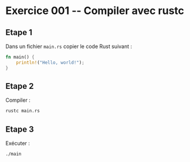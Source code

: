 # Exercice 001 -- Compiler avec rustc

## Etape 1
Dans un fichier `main.rs` copier le code Rust suivant :

```rust
fn main() {
    println!("Hello, world!");
}
```

## Etape 2
Compiler :

```sh
rustc main.rs
```

## Etape 3
Exécuter :

```sh
./main
```
